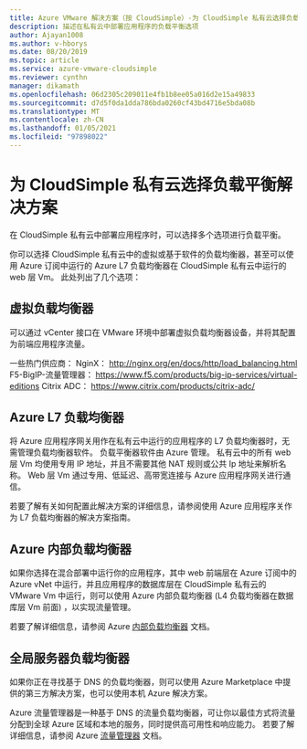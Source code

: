 ```yaml
---
title: Azure VMware 解决方案（按 CloudSimple）-为 CloudSimple 私有云选择负载平衡解决方案
description: 描述在私有云中部署应用程序的负载平衡选项
author: Ajayan1008
ms.author: v-hborys
ms.date: 08/20/2019
ms.topic: article
ms.service: azure-vmware-cloudsimple
ms.reviewer: cynthn
manager: dikamath
ms.openlocfilehash: 06d2305c209011e4fb1b8ee05a016d2e15a49833
ms.sourcegitcommit: d7d5f0da1dda786bda0260cf43bd4716e5bda08b
ms.translationtype: MT
ms.contentlocale: zh-CN
ms.lasthandoff: 01/05/2021
ms.locfileid: "97898022"
---
```

# <a name="choose-a-load-balancing-solution-for-cloudsimple-private-clouds"></a>为 CloudSimple 私有云选择负载平衡解决方案

在 CloudSimple 私有云中部署应用程序时，可以选择多个选项进行负载平衡。

你可以选择 CloudSimple 私有云中的虚拟或基于软件的负载均衡器，甚至可以使用 Azure 订阅中运行的 Azure L7 负载均衡器在 CloudSimple 私有云中运行的 web 层 Vm。 此处列出了几个选项：

## <a name="virtual-load-balancers"></a>虚拟负载均衡器

可以通过 vCenter 接口在 VMware 环境中部署虚拟负载均衡器设备，并将其配置为前端应用程序流量。

一些热门供应商： NginX： http://nginx.org/en/docs/http/load_balancing.html F5-BigIP-流量管理器： https://www.f5.com/products/big-ip-services/virtual-editions Citrix ADC： https://www.citrix.com/products/citrix-adc/

## <a name="azure-l7-load-balancer"></a>Azure L7 负载均衡器

将 Azure 应用程序网关用作在私有云中运行的应用程序的 L7 负载均衡器时，无需管理负载均衡器软件。 负载平衡器软件由 Azure 管理。 私有云中的所有 web 层 Vm 均使用专用 IP 地址，并且不需要其他 NAT 规则或公共 Ip 地址来解析名称。 Web 层 Vm 通过专用、低延迟、高带宽连接与 Azure 应用程序网关进行通信。

若要了解有关如何配置此解决方案的详细信息，请参阅使用 Azure 应用程序关作为 L7 负载均衡器的解决方案指南。

## <a name="azure-internal-load-balancer"></a>Azure 内部负载均衡器

如果你选择在混合部署中运行你的应用程序，其中 web 前端层在 Azure 订阅中的 Azure vNet 中运行，并且应用程序的数据库层在 CloudSimple 私有云的 VMware Vm 中运行，则可以使用 Azure 内部负载均衡器 (L4 负载均衡器在数据库层 Vm 前面) ，以实现流量管理。

若要了解详细信息，请参阅 Azure [内部负载均衡器](../load-balancer/components.md#frontend-ip-configurations) 文档。

## <a name="global-server-load-balancer"></a>全局服务器负载均衡器

如果你正在寻找基于 DNS 的负载均衡器，则可以使用 Azure Marketplace 中提供的第三方解决方案，也可以使用本机 Azure 解决方案。

Azure 流量管理器是一种基于 DNS 的流量负载均衡器，可让你以最佳方式将流量分配到全球 Azure 区域和本地的服务，同时提供高可用性和响应能力。 若要了解详细信息，请参阅 Azure [流量管理器](../traffic-manager/traffic-manager-configure-geographic-routing-method.md) 文档。
